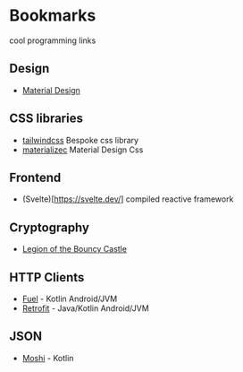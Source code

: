 # Bookmarks
cool programming links

## Design
- [Material Design](https://material.io/)

## CSS libraries 
- [tailwindcss](https://tailwindcss.com/) Bespoke css library
- [materializec](https://materializecss.com/) Material Design Css

## Frontend
- (Svelte)[https://svelte.dev/] compiled reactive framework 

## Cryptography
- [Legion of the Bouncy Castle](https://bouncycastle.org/)

## HTTP Clients
- [Fuel]() - Kotlin Android/JVM
- [Retrofit]() - Java/Kotlin Android/JVM

## JSON
- [Moshi]() - Kotlin

